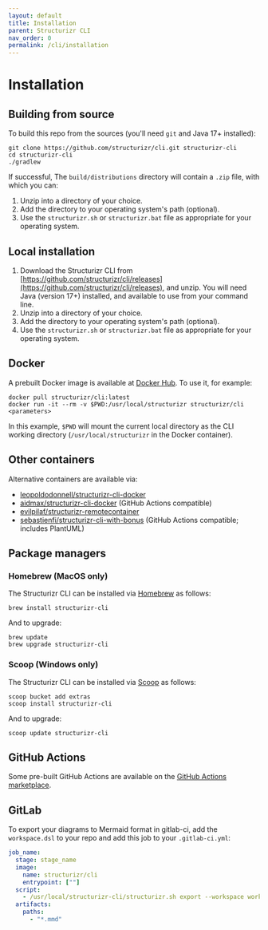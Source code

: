 ```yaml
---
layout: default
title: Installation
parent: Structurizr CLI
nav_order: 0
permalink: /cli/installation
---
```


# Installation

## Building from source

To build this repo from the sources (you'll need `git` and Java 17+ installed):

```
git clone https://github.com/structurizr/cli.git structurizr-cli
cd structurizr-cli
./gradlew
```

If successful, The `build/distributions` directory will contain a `.zip` file, with which you can:

1. Unzip into a directory of your choice.
2. Add the directory to your operating system's path (optional).
3. Use the `structurizr.sh` or `structurizr.bat` file as appropriate for your operating system.


## Local installation

1. Download the Structurizr CLI from [https://github.com/structurizr/cli/releases](https://github.com/structurizr/cli/releases), and unzip. You will need Java (version 17+) installed, and available to use from your command line.
2. Unzip into a directory of your choice.
3. Add the directory to your operating system's path (optional).
4. Use the `structurizr.sh` or `structurizr.bat` file as appropriate for your operating system.


## Docker

A prebuilt Docker image is available at [Docker Hub](https://hub.docker.com/r/structurizr/cli). To use it, for example:

```
docker pull structurizr/cli:latest
docker run -it --rm -v $PWD:/usr/local/structurizr structurizr/cli <parameters>
```

In this example, `$PWD` will mount the current local directory as the CLI working directory (`/usr/local/structurizr` in the Docker container).

## Other containers

Alternative containers are available via:

- [leopoldodonnell/structurizr-cli-docker](https://github.com/leopoldodonnell/structurizr-cli-docker)
- [aidmax/structurizr-cli-docker](https://github.com/aidmax/structurizr-cli-docker) (GitHub Actions compatible)
- [evilpilaf/structurizr-remotecontainer](https://github.com/evilpilaf/structurizr-remotecontainer)
- [sebastienfi/structurizr-cli-with-bonus](https://github.com/sebastienfi/structurizr-cli-with-bonus/) (GitHub Actions compatible; includes PlantUML)

## Package managers

### Homebrew (MacOS only)

The Structurizr CLI can be installed via [Homebrew](https://brew.sh) as follows:

```
brew install structurizr-cli
```

And to upgrade:

```
brew update
brew upgrade structurizr-cli
```

### Scoop (Windows only)

The Structurizr CLI can be installed via [Scoop](https://scoop.sh) as follows:

```
scoop bucket add extras
scoop install structurizr-cli
```

And to upgrade:

```
scoop update structurizr-cli
```

## GitHub Actions

Some pre-built GitHub Actions are available on the [GitHub Actions marketplace](https://github.com/marketplace?category=&type=actions&query=structurizr).

## GitLab

To export your diagrams to Mermaid format in gitlab-ci, add the `workspace.dsl` to your repo and add this job to your `.gitlab-ci.yml`:

```yml
job_name:
  stage: stage_name
  image:
    name: structurizr/cli
    entrypoint: [""]
  script:
    - /usr/local/structurizr-cli/structurizr.sh export --workspace workspace.dsl --format mermaid
  artifacts:
    paths:
      - "*.mmd"
```